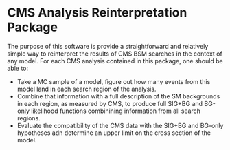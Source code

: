 # CMS Analysis Reinterpretation Package

The purpose of this software is provide a straightforward and relatively simple way to reinterpret the results of CMS BSM searches in the context of any model. For each CMS analysis contained in this package, one should be able to:

* Take a MC sample of a model, figure out how many events from this model land in each search region of the analysis.
* Combine that information with a full description of the SM backgrounds in each region, as measured by CMS, to produce full SIG+BG and BG-only likelihood functions combinining information from all search regions.
* Evaluate the compatibility of the CMS data with the SIG+BG and BG-only hypotheses adn determine an upper limit on the cross section of the model.
